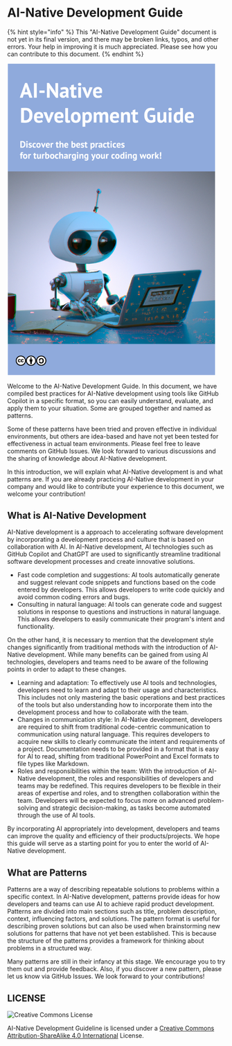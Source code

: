 # AI-Native Development Guide

{% hint style="info" %}
This "AI-Native Development Guide" document is not yet in its final version, and there may be broken links, typos, and other errors.
Your help in improving it is much appreciated.
Please see how you can contribute to this document.
{% endhint %}

<img src="../../top.png" width="480px" />

Welcome to the AI-Native Development Guide.
In this document, we have compiled best practices for AI-Native development using tools like GitHub Copilot in a specific format, so you can easily understand, evaluate, and apply them to your situation.
Some are grouped together and named as patterns.

Some of these patterns have been tried and proven effective in individual environments, but others are idea-based and have not yet been tested for effectiveness in actual team environments.
Please feel free to leave comments on GitHub Issues.
We look forward to various discussions and the sharing of knowledge about AI-Native development.

In this introduction, we will explain what AI-Native development is and what patterns are.
If you are already practicing AI-Native development in your company and would like to contribute your experience to this document, we welcome your contribution!

## What is AI-Native Development

AI-Native development is a approach to accelerating software development by incorporating a development process and culture that is based on collaboration with AI.
In AI-Native development, AI technologies such as GitHub Copilot and ChatGPT are used to significantly streamline traditional software development processes and create innovative solutions.

* Fast code completion and suggestions: AI tools automatically generate and suggest relevant code snippets and functions based on the code entered by developers.
This allows developers to write code quickly and avoid common coding errors and bugs.
* Consulting in natural language: AI tools can generate code and suggest solutions in response to questions and instructions in natural language.
This allows developers to easily communicate their program's intent and functionality.

On the other hand, it is necessary to mention that the development style changes significantly from traditional methods with the introduction of AI-Native development.
While many benefits can be gained from using AI technologies, developers and teams need to be aware of the following points in order to adapt to these changes.

* Learning and adaptation: To effectively use AI tools and technologies, developers need to learn and adapt to their usage and characteristics.
This includes not only mastering the basic operations and best practices of the tools but also understanding how to incorporate them into the development process and how to collaborate with the team.
* Changes in communication style: In AI-Native development, developers are required to shift from traditional code-centric communication to communication using natural language.
This requires developers to acquire new skills to clearly communicate the intent and requirements of a project.
Documentation needs to be provided in a format that is easy for AI to read, shifting from traditional PowerPoint and Excel formats to file types like Markdown.
* Roles and responsibilities within the team: With the introduction of AI-Native development, the roles and responsibilities of developers and teams may be redefined.
This requires developers to be flexible in their areas of expertise and roles, and to strengthen collaboration within the team.
Developers will be expected to focus more on advanced problem-solving and strategic decision-making, as tasks become automated through the use of AI tools.

By incorporating AI appropriately into development, developers and teams can improve the quality and efficiency of their products/projects.
We hope this guide will serve as a starting point for you to enter the world of AI-Native development.

## What are Patterns

Patterns are a way of describing repeatable solutions to problems within a specific context.
In AI-Native development, patterns provide ideas for how developers and teams can use AI to achieve rapid product development.
Patterns are divided into main sections such as title, problem description, context, influencing factors, and solutions.
The pattern format is useful for describing proven solutions but can also be used when brainstorming new solutions for patterns that have not yet been established.
This is because the structure of the patterns provides a framework for thinking about problems in a structured way.

Many patterns are still in their infancy at this stage.
We encourage you to try them out and provide feedback.
Also, if you discover a new pattern, please let us know via GitHub Issues.
We look forward to your contributions!

## LICENSE

![Creative Commons License](https://i.creativecommons.org/l/by-sa/4.0/88x31.png)

AI-Native Development Guideline is licensed under a [Creative Commons Attribution-ShareAlike 4.0 International](http://creativecommons.org/licenses/by-sa/4.0/) License.
